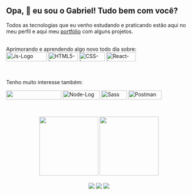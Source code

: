 ### <h2> Opa, 👋 eu sou o Gabriel! Tudo bem com você?</h2>

<p>Todos as tecnologias que eu venho estudando e praticando estão aqui no meu perfil e aqui meu <a href="https://gabriel3c.github.io/portfolio/">portfólio<a> com alguns projetos. </p>
<p></p>

<br>
 
<p style="
    margin: 0;
">Aprimorando e aprendendo algo novo todo dia sobre:</p>

<div style="display: inline_block">
  <img align="center" alt="Js-Logo" height= "25" width="110" src="https://img.shields.io/badge/JavaScript-323330?style=for-the-badge&logo=javascript&logoColor=F7DF1E">
  <img align="center" alt="HTML5-Logo" height= "25"  width="80" src="https://img.shields.io/badge/HTML5-E34F26?style=for-the-badge&logo=html5&logoColor=white">
  <img align="center" alt="CSS-Logo" height= "25"  width="70" src="https://img.shields.io/badge/CSS3-1572B6?style=for-the-badge&logo=css3&logoColor=white">
  <img align="center" alt="React-Log" height="25" width="80" src="https://img.shields.io/badge/React-20232A?style=for-the-badge&logo=react&logoColor=61DAFB">
</div>

<br>
<br>

<p>Tenho muito interesse também:<p/>

<div style="display: inline_block">
 <img align="center" alt="" height="25" width="150" src="https://img.shields.io/badge/styled--components-DB7093?style=for-the-badge&logo=styled-components&logoColor=white">
  
  <img align="center" alt="Node-Log" height="25" width="100" src="https://img.shields.io/badge/Node.js-339933?style=for-the-badge&logo=nodedotjs&logoColor=white">
  <img align="center" alt="Sass" height="25" width="70" src="https://img.shields.io/badge/Sass-CC6699?style=for-the-badge&logo=sass&logoColor=white">
  <img align="center" alt="Postman" height="25" width="90" src="https://img.shields.io/badge/Postman-FF6C37?style=for-the-badge&logo=Postman&logoColor=white">

</div 
  
##
##

<br>
  
<div align="center">
  <img height="160em" src="https://github-readme-stats.vercel.app/api?username=gabriel3c&show_icons=true&theme=tokyonight&include_all_commits=true&count_private=true"/>
  <img height="160em" src="https://github-readme-stats.vercel.app/api/top-langs/?username=gabriel3c&layout=compact&theme=tokyonight&langs_count=7"/>
 </div>

  <br>
<div align="center">
  <a href="https://www.linkedin.com/in/gabriel-mreinhardt/"><img src="https://img.shields.io/badge/LinkedIn-0077B5?style=for-the-badge&logo=linkedin&logoColor=white"></a> 
  <a href = "mailto:gabrielmreinhardt@gmail.com"><img src="https://img.shields.io/badge/Gmail-D14836?style=for-the-badge&logo=gmail&logoColor=white"></a>
  <a href="https://www.instagram.com/gabrielharto/"><img src="https://img.shields.io/badge/Instagram-E4405F?style=for-the-badge&logo=instagram&logoColor=white"></a> 
</div>

<!--
**gabriel3c/gabriel3c** is a ✨ _special_ ✨ repository because its `README.md` (this file) appears on your GitHub profile.

Here are some ideas to get you started:

- 🔭 I’m currently working on ...
- 🌱 I’m currently learning ...
- 👯 I’m looking to collaborate on ...
- 🤔 I’m looking for help with ...
- 💬 Ask me about ...
- 📫 How to reach me: ...
- 😄 Pronouns: ...
- ⚡ Fun fact: ...
-->
